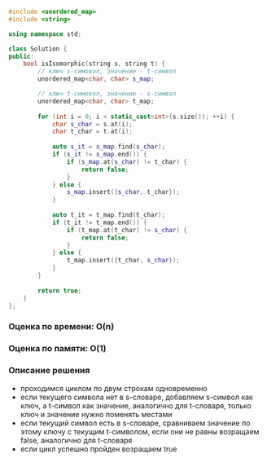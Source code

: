 ```cpp
#include <unordered_map>
#include <string>

using namespace std;

class Solution {
public:
    bool isIsomorphic(string s, string t) {
	    // ключ s-симовол, значение - t-символ
        unordered_map<char, char> s_map;

		// ключ t-симовол, значение - s-символ
        unordered_map<char, char> t_map;
        
        for (int i = 0; i < static_cast<int>(s.size()); ++i) {
            char s_char = s.at(i);
            char t_char = t.at(i);
            
            auto s_it = s_map.find(s_char);
            if (s_it != s_map.end()) {
                if (s_map.at(s_char) != t_char) {
                    return false;
                }
            } else {
                s_map.insert({s_char, t_char});
            }
            
            auto t_it = t_map.find(t_char);
            if (t_it != t_map.end()) {
                if (t_map.at(t_char) != s_char) {
                    return false;
                }
            } else {
                t_map.insert({t_char, s_char});
            }
        }
        
        return true;
    }
};
```
### Оценка по времени: O(n)
### Оценка по памяти: O(1)
### Описание решения
- проходимся циклом по двум строкам одновременно
- если текущего символа нет в s-словаре, добавляем s-символ как ключ, а t-символ как значение, аналогично для t-словаря, только ключ и значение нужно поменять местами
- если текущий символ есть  в s-словаре, сравниваем значение по этому ключу с текущим t-символом, если они не равны возращаем false, аналогично для t-словаря
- если цикл успешно пройден возращаем true